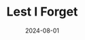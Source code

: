 ---
layout: base.njk
title: Lest I Forget
bodyClass: bg-stone
date: 2024-08-01
tags: [essay, grief]
description: A personal essay; a meditation on loss and the poetry of mistranslations, all based on one earth-shattering conversation at the oncologist's.
external_url: http://transcriptmag.store/issue-one
---